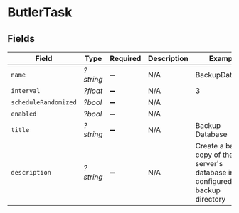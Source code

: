 # ButlerTask


## Fields

| Field                                                                            | Type                                                                             | Required                                                                         | Description                                                                      | Example                                                                          |
| -------------------------------------------------------------------------------- | -------------------------------------------------------------------------------- | -------------------------------------------------------------------------------- | -------------------------------------------------------------------------------- | -------------------------------------------------------------------------------- |
| `name`                                                                           | *?string*                                                                        | :heavy_minus_sign:                                                               | N/A                                                                              | BackupDatabase                                                                   |
| `interval`                                                                       | *?float*                                                                         | :heavy_minus_sign:                                                               | N/A                                                                              | 3                                                                                |
| `scheduleRandomized`                                                             | *?bool*                                                                          | :heavy_minus_sign:                                                               | N/A                                                                              |                                                                                  |
| `enabled`                                                                        | *?bool*                                                                          | :heavy_minus_sign:                                                               | N/A                                                                              |                                                                                  |
| `title`                                                                          | *?string*                                                                        | :heavy_minus_sign:                                                               | N/A                                                                              | Backup Database                                                                  |
| `description`                                                                    | *?string*                                                                        | :heavy_minus_sign:                                                               | N/A                                                                              | Create a backup copy of the server's database in the configured backup directory |